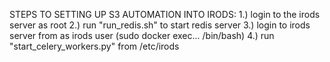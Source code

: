 STEPS TO SETTING UP S3 AUTOMATION INTO IRODS:
1.) login to the irods server as root
2.) run "run_redis.sh" to start redis server
3.) login to irods server from as irods user (sudo docker exec... /bin/bash) 
4.) run "start_celery_workers.py" from /etc/irods

